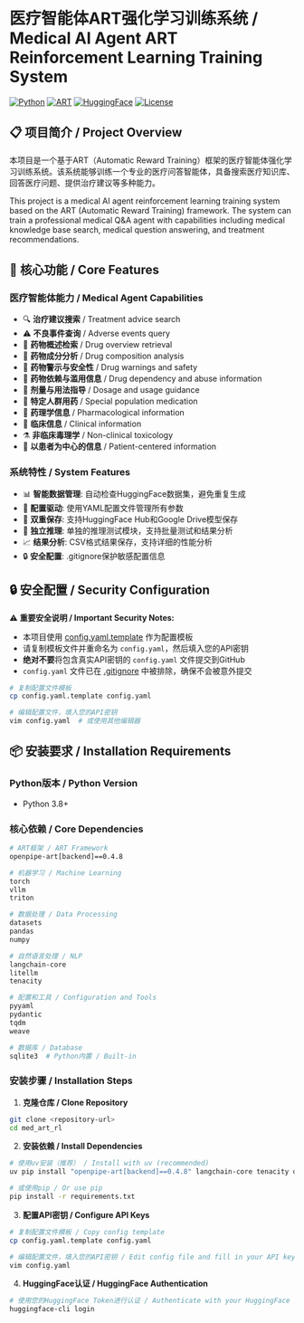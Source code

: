 # 医疗智能体ART强化学习训练系统 / Medical AI Agent ART Reinforcement Learning Training System

[![Python](https://img.shields.io/badge/Python-3.8%2B-blue.svg)](https://www.python.org/)
[![ART](https://img.shields.io/badge/ART-Framework-green.svg)](https://github.com/openpipe/art)
[![HuggingFace](https://img.shields.io/badge/🤗-HuggingFace-yellow.svg)](https://huggingface.co/)
[![License](https://img.shields.io/badge/License-MIT-red.svg)](LICENSE)

## 📋 项目简介 / Project Overview

本项目是一个基于ART（Automatic Reward Training）框架的医疗智能体强化学习训练系统。该系统能够训练一个专业的医疗问答智能体，具备搜索医疗知识库、回答医疗问题、提供治疗建议等多种能力。

This project is a medical AI agent reinforcement learning training system based on the ART (Automatic Reward Training) framework. The system can train a professional medical Q&A agent with capabilities including medical knowledge base search, medical question answering, and treatment recommendations.

## 🎯 核心功能 / Core Features

### 医疗智能体能力 / Medical Agent Capabilities
- 🔍 **治疗建议搜索** / Treatment advice search
- ⚠️ **不良事件查询** / Adverse events query  
- 💊 **药物概述检索** / Drug overview retrieval
- 🧪 **药物成分分析** / Drug composition analysis
- 🚨 **药物警示与安全性** / Drug warnings and safety
- 💉 **药物依赖与滥用信息** / Drug dependency and abuse information
- 📏 **剂量与用法指导** / Dosage and usage guidance
- 👥 **特定人群用药** / Special population medication
- 🔬 **药理学信息** / Pharmacological information
- 🏥 **临床信息** / Clinical information
- ⚗️ **非临床毒理学** / Non-clinical toxicology
- 👤 **以患者为中心的信息** / Patient-centered information

### 系统特性 / System Features
- 📊 **智能数据管理**: 自动检查HuggingFace数据集，避免重复生成
- 🔧 **配置驱动**: 使用YAML配置文件管理所有参数
- 💾 **双重保存**: 支持HuggingFace Hub和Google Drive模型保存
- 🧪 **独立推理**: 单独的推理测试模块，支持批量测试和结果分析
- 📈 **结果分析**: CSV格式结果保存，支持详细的性能分析
- 🔒 **安全配置**: .gitignore保护敏感配置信息

## 🔒 安全配置 / Security Configuration

⚠️ **重要安全说明 / Important Security Notes:**

- 本项目使用 [config.yaml.template](file:///Users/udpate/Desktop/med_art_rl/config.yaml.template) 作为配置模板
- 请复制模板文件并重命名为 `config.yaml`，然后填入您的API密钥
- **绝对不要**将包含真实API密钥的 `config.yaml` 文件提交到GitHub
- `config.yaml` 文件已在 [.gitignore](file:///Users/udpate/Desktop/med_art_rl/.gitignore) 中被排除，确保不会被意外提交

```bash
# 复制配置文件模板
cp config.yaml.template config.yaml

# 编辑配置文件，填入您的API密钥
vim config.yaml  # 或使用其他编辑器
```

## 📦 安装要求 / Installation Requirements

### Python版本 / Python Version
- Python 3.8+

### 核心依赖 / Core Dependencies
```bash
# ART框架 / ART Framework
openpipe-art[backend]==0.4.8

# 机器学习 / Machine Learning
torch
vllm
triton

# 数据处理 / Data Processing
datasets
pandas
numpy

# 自然语言处理 / NLP
langchain-core
litellm
tenacity

# 配置和工具 / Configuration and Tools
pyyaml
pydantic
tqdm
weave

# 数据库 / Database
sqlite3  # Python内置 / Built-in
```

### 安装步骤 / Installation Steps

1. **克隆仓库 / Clone Repository**
```bash
git clone <repository-url>
cd med_art_rl
```

2. **安装依赖 / Install Dependencies**
```bash
# 使用uv安装（推荐） / Install with uv (recommended)
uv pip install "openpipe-art[backend]==0.4.8" langchain-core tenacity datasets "litellm[proxy]" "gql<4" "protobuf==5.29.5" vllm numpy --prerelease allow --no-cache-dir

# 或使用pip / Or use pip
pip install -r requirements.txt
```

3. **配置API密钥 / Configure API Keys**
```bash
# 复制配置文件模板 / Copy config template
cp config.yaml.template config.yaml

# 编辑配置文件，填入您的API密钥 / Edit config file and fill in your API keys
vim config.yaml
```

4. **HuggingFace认证 / HuggingFace Authentication**
```bash
# 使用您的HuggingFace Token进行认证 / Authenticate with your HuggingFace Token
huggingface-cli login
```
